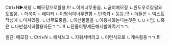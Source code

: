 
Ctrl+N▶새창
ㄴ메모장으로활용.!!!
ㄴ이게너무좋음.
ㄴ굳이메모장
ㄴ윈도우로갈필요도없음.
ㄴ더욱이
ㄴ에디터
ㄴ이형식이너무편함
ㄴ단축키
ㄴ등등.!!!
ㄴ얘들은
ㄴ텍스트작성에
ㄴ미쳐있음.
ㄴ너무도좋음.
ㄴ이산물들을
ㄴ이용치않는다는것은
ㄴㅂㅅ임.
ㄴ혹은
ㄴ나만철저히활용하든ㄱㄱ.!!!
ㄴ단물어떻게든해서빨아먹기ㄱㄱ.

일단.
메모장
ㄴCtrl+N
ㄴ해서쓰고
ㄴ지워서버리고
ㄴ이런식으로
ㄴ계속활용ㄱㄱ.!!!


